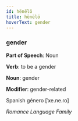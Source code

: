 ```yaml
---
id: hënëlö
title: hënëlö
hoverText: gender
---
```


### gender

**Part of Speech**: Noun

**Verb**: to be a gender

**Noun**: gender

**Modifier**: gender-related

Spanish género [ˈxe.ne.ɾo]

*Romance Language Family*